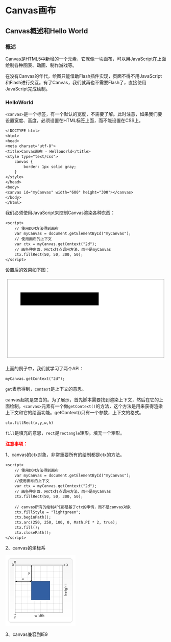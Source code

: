 # Canvas画布


## Canvas概述和Hello World

### 概述

Canvas是HTML5中新增的一个元素，它就像一块画布，可以用JavaScript在上面绘制各种图表、动画、制作游戏等。

在没有Canvas的年代，绘图只能借助Flash插件实现，页面不得不用JavaScript和Flash进行交互。有了Canvas，我们就再也不需要Flash了，直接使用JavaScript完成绘制。

<!--
WebGL也使用<canvas>元素在网页上绘制硬件加速的3D图形。
Canvas在我们眼中是一个在面试中极度加分的项目，并且完整的去检验大家内功水平，全是面向对象。
-->

### HelloWorld

`<canvas>`是一个标签，有一个默认的宽度，不需要了解。此时注意，如果我们要设置宽度、高度，必须设置在HTML标签上面，而不能设置在CSS上。

```
<!DOCTYPE html>
<html>
<head>
<meta charset="utf-8">
<title>Canvas画布 - HelloWorld</title>
<style type="text/css">
    canvas {
        border: 1px solid gray;
    }
</style>
</head>
<body>
<canvas id="myCanvas" width="600" height="300"></canvas>
</body>
</html>
```

我们必须使用JavaScript来控制Canvas渲染各种东西：

```
<script>
    // 使用DOM方法得到画布
    var myCanvas = document.getElementById("myCanvas");
    // 使用画布的上下文
    var ctx = myCanvas.getContext("2d");
    // 画各种东西，用ctx打点调用方法，而不是myCanvas
    ctx.fillRect(50, 50, 300, 50);
</script>
```

设置后的效果如下图：

![Canvas画布 - HelloWorld](./20190627000411.jpg)

上面的例子中，我们就学习了两个API：

```
myCanvas.getContext("2d");
```

`get`表示得到，`context`是上下文的意思。

canvas起初是空白的。为了展示，首先脚本需要找到渲染上下文，然后在它的上面绘制。`<canvas>`元素有一个做`getContext()`的方法，这个方法是用来获得渲染上下文和它的绘画功能。getContext()只有一个参数，上下文的格式。

```
ctx.fillRect(x,y,w,h)
```

`fill`是填充的意思，`rect`是`rectangle`矩形。填充一个矩形。


<span style="color: red;">**注意事项：**</span>

1、canvas的ctx对象，非常重要所有的绘制都是ctx的方法。

```
<script>
    // 使用DOM方法得到画布
    var myCanvas = document.getElementById("myCanvas");
    //使用画布的上下文
    var ctx = myCanvas.getContext("2d");
    // 画各种东西，用ctx打点调用方法，而不是myCanvas
    ctx.fillRect(50, 50, 300, 50);

    // canvas所有的绘制API都是基于ctx的事情，而不是canvas对象
    ctx.fillStyle = "lightgreen";
    ctx.beginPath();
    ctx.arc(250, 250, 100, 0, Math.PI * 2, true);
    ctx.fill();
    ctx.closePath();
</script>
```

2、canvas的坐标系

![canvas的坐标系](./canvas_coordinate.jpg)

3、canvas兼容到IE9

